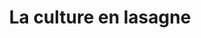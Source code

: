 ---
index: 320
type_of_section: "fullimage"
title: La culture en lasagne
sub-title: mise en pratique par les élèves de Mme Schlemmer-Hoff
text:
   position: 9
   background: "dark"
image:
  file: "assets/images/buffet03.jpg"
  description: La culture en lasagne
  author: Pierre Kessler
  author_link: 
---